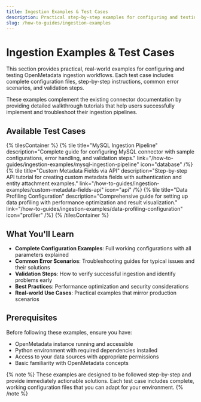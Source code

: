 ```yaml
---
title: Ingestion Examples & Test Cases
description: Practical step-by-step examples for configuring and testing OpenMetadata ingestion workflows with detailed troubleshooting guides.
slug: /how-to-guides/ingestion-examples
---
```


# Ingestion Examples & Test Cases

This section provides practical, real-world examples for configuring and testing OpenMetadata ingestion workflows. Each test case includes complete configuration files, step-by-step instructions, common error scenarios, and validation steps.

These examples complement the existing connector documentation by providing detailed walkthrough tutorials that help users successfully implement and troubleshoot their ingestion pipelines.

## Available Test Cases

{% tilesContainer %}
{% tile
    title="MySQL Ingestion Pipeline"
    description="Complete guide for configuring MySQL connector with sample configurations, error handling, and validation steps."
    link="/how-to-guides/ingestion-examples/mysql-ingestion-pipeline"
    icon="database"
/%}
{% tile
    title="Custom Metadata Fields via API"
    description="Step-by-step API tutorial for creating custom metadata fields with authentication and entity attachment examples."
    link="/how-to-guides/ingestion-examples/custom-metadata-fields-api"
    icon="api"
/%}
{% tile
    title="Data Profiling Configuration"
    description="Comprehensive guide for setting up data profiling with performance optimization and result visualization."
    link="/how-to-guides/ingestion-examples/data-profiling-configuration"
    icon="profiler"
/%}
{% /tilesContainer %}

## What You'll Learn

- **Complete Configuration Examples**: Full working configurations with all parameters explained
- **Common Error Scenarios**: Troubleshooting guides for typical issues and their solutions
- **Validation Steps**: How to verify successful ingestion and identify problems early
- **Best Practices**: Performance optimization and security considerations
- **Real-world Use Cases**: Practical examples that mirror production scenarios

## Prerequisites

Before following these examples, ensure you have:

- OpenMetadata instance running and accessible
- Python environment with required dependencies installed
- Access to your data sources with appropriate permissions
- Basic familiarity with OpenMetadata concepts

{% note %}
These examples are designed to be followed step-by-step and provide immediately actionable solutions. Each test case includes complete, working configuration files that you can adapt for your environment.
{% /note %}